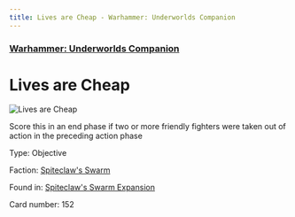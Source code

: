 ```yaml
---
title: Lives are Cheap - Warhammer: Underworlds Companion
---
```


### [Warhammer: Underworlds Companion](https://guidokessels.github.io/wh-underworlds)

  

# Lives are Cheap

![Lives are Cheap](https://warhammerunderworlds.com/wp-content/uploads/sites/6/2018/02/152_ENG.png)

Score this in an end phase if two or more friendly fighters were taken out of action in the preceding action phase

Type: Objective

Faction: [Spiteclaw's Swarm](https://guidokessels.github.io/wh-underworlds/factions/spiteclaws-swarm)

Found in: [Spiteclaw's Swarm Expansion](https://guidokessels.github.io/wh-underworlds/locations/spiteclaws-swarm-expansion)

Card number: 152
